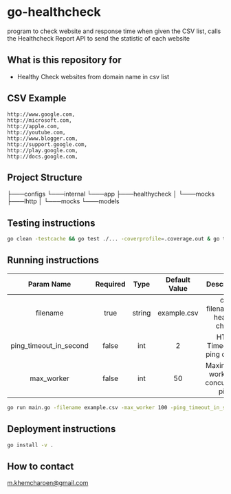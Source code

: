 # go-healthcheck

program to check website and response time when given the CSV list, calls the Healthcheck Report API to send the statistic of each website

## What is this repository for ##

* Healthy Check websites from domain name in csv list

## CSV Example ##

```csv
http://www.google.com,
http://microsoft.com,
http://apple.com,
http://youtube.com,
http://www.blogger.com,
http://support.google.com,
http://play.google.com,
http://docs.google.com,
```
## Project Structure ##

├───configs
└───internal
    └───app
        ├───healthycheck
        │   └───mocks
        ├───lhttp
        │   └───mocks
        └───models

## Testing instructions ##

```bash
go clean -testcache && go test ./... -coverprofile=.coverage.out & go tool cover -html=coverage.out
```

## Running instructions ##

|       Param Name       | Required |  Type  | Default Value |               Description              |
|:----------------------:|:--------:|:------:|:-------------:|:--------------------------------------:|
|        filename        |   true   | string |  example.csv  |     csv filename for healthy check     |
| ping_timeout_in_second |   false  |   int  |       2       |      HTTP Timeout for ping domain      |
|       max_worker       |   false  |   int  |       50      | Maximum of worker for concurrency ping |

```bash
go run main.go -filename example.csv -max_worker 100 -ping_timeout_in_second 2
```

## Deployment instructions ##

```bash
go install -v .
```
  
## How to contact ##

m.khemcharoen@gmail.com
